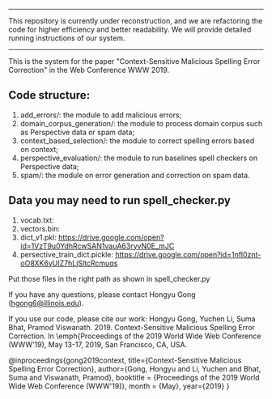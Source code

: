 ***************************************************************************************************************************
This repository is currently under reconstruction, and we are refactoring the code for higher efficiency and better readability. We will provide detailed running instructions of our system.
***************************************************************************************************************************


This is the system for the paper "Context-Sensitive Malicious Spelling Error Correction" in the Web Conference WWW 2019. 

## Code structure:
1. add_errors/: the module to add malicious errors;
2. domain_corpus_generation/: the module to process domain corpus such as Perspective data or spam data;
3. context_based_selection/: the module to correct spelling errors based on context;
4. perspective_evaluation/: the module to run baselines spell checkers on Perspective data;
5. spam/: the module on error generation and correction on spam data.

## Data you may need to run spell_checker.py
1. vocab.txt: 
2. vectors.bin: 
3. dict_v1.pkl: https://drive.google.com/open?id=1VzT9u0YdhRcwSAN1vauA63ryvN0E_mJC
4. persective_train_dict.pickle: https://drive.google.com/open?id=1nfl0znt-oO8XK6yUIZ7hLjSltcRcmuqs

Put those files in the right path as shown in spell_checker.py


If you have any questions, please contact Hongyu Gong (hgong6@illinois.edu).

If you use our code, please cite our work:
Hongyu Gong, Yuchen Li, Suma Bhat, Pramod Viswanath. 2019. Context-Sensitive Malicious Spelling Error Correction. In \emph{Proceedings of the 2019 World Wide Web Conference (WWW'19), May 13-17, 2019, San Francisco, CA, USA.

@inproceedings{gong2019context,
  title={Context-Sensitive Malicious Spelling Error Correction},
  author={Gong, Hongyu and Li, Yuchen and Bhat, Suma and Viswanath, Pramod},
  booktitle = {Proceedings of the 2019 World Wide Web Conference (WWW'19)},
  month = {May},
  year={2019}
}
